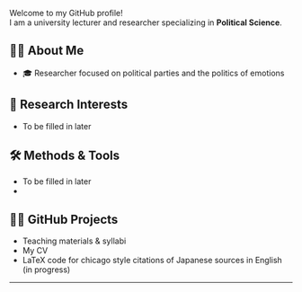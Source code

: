 Welcome to my GitHub profile!  
I am a university lecturer and researcher specializing in **Political Science**.

## 👨‍🏫 About Me

- 🎓 Researcher focused on political parties and the politics of emotions

## 🔬 Research Interests

- To be filled in later

## 🛠 Methods & Tools

- To be filled in later
- 
## 👨‍💻 GitHub Projects

- Teaching materials & syllabi
- My CV
- LaTeX code for chicago style citations of Japanese sources in English (in progress) 
  
---
